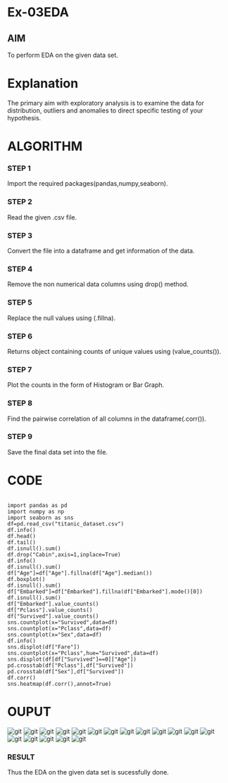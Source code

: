 # Ex-03EDA

## AIM
To perform EDA on the given data set. 

# Explanation
The primary aim with exploratory analysis is to examine the data for distribution, outliers and 
anomalies to direct specific testing of your hypothesis.
 

# ALGORITHM
### STEP 1
Import the required packages(pandas,numpy,seaborn).

### STEP 2
Read the given .csv file.

### STEP 3
Convert the file into a dataframe and get information of the data.

### STEP 4  
Remove the non numerical data columns using drop() method.

### STEP 5
Replace the null values using (.fillna).

### STEP 6
Returns object containing counts of unique values using (value_counts()).

### STEP 7
Plot the counts in the form of Histogram or Bar Graph.

### STEP 8
Find the pairwise correlation of all columns in the dataframe(.corr()).

### STEP 9
Save the final data set into the file.



# CODE
~~~

import pandas as pd
import numpy as np
import seaborn as sns
df=pd.read_csv("titanic_dataset.csv")
df.info()
df.head()
df.tail()
df.isnull().sum()
df.drop("Cabin",axis=1,inplace=True)
df.info()
df.isnull().sum()
df["Age"]=df["Age"].fillna(df["Age"].median())
df.boxplot()
df.isnull().sum()
df["Embarked"]=df["Embarked"].fillna(df["Embarked"].mode()[0])
df.isnull().sum()
df["Embarked"].value_counts()
df["Pclass"].value_counts()
df["Survived"].value_counts()
sns.countplot(x="Survived",data=df)
sns.countplot(x="Pclass",data=df)
sns.countplot(x="Sex",data=df)
df.info()
sns.displot(df["Fare"])
sns.countplot(x="Pclass",hue="Survived",data=df)
sns.displot(df[df["Survived"]==0]["Age"])
pd.crosstab(df["Pclass"],df["Survived"])
pd.crosstab(df["Sex"],df["Survived"])
df.corr()
sns.heatmap(df.corr(),annot=True)
~~~
# OUPUT
![git](./1.png)
![git](./2.png)
![git](./3.png)
![git](./4.png)
![git](./5.png)
![git](./6.png)
![git](./7.png)
![git](./8.png)
![git](./9.png)
![git](./10.png)
![git](./11.png)
![git](./12.png)
![git](./13.png)
![git](./14.png)
![git](./15.png)
![git](./16.png)
![git](./17.png)
![git](./18.png)

### RESULT
Thus the EDA on the given data set is sucessfully done.